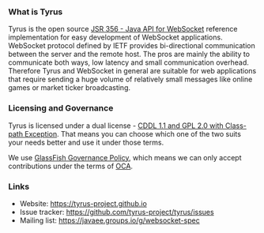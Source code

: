 ### What is Tyrus
Tyrus is the open source
<a href="http://java.net/projects/websocket-spec">JSR 356 - Java API for WebSocket</a>
reference implementation
for easy development of WebSocket applications. WebSocket protocol defined by IETF
provides bi-directional communication between the server and the remote host. The
pros are mainly the ability to communicate both ways, low latency and small
communication overhead. Therefore Tyrus and WebSocket in general are suitable for web
applications that require sending a huge volume of relatively small messages like
online games or market ticker broadcasting.

### Licensing and Governance
Tyrus is licensed under a dual license - [CDDL 1.1 and GPL 2.0 with Class-path Exception](https://javaee.github.io/glassfish/LICENSE). That means you can choose which one of the two suits your needs better and use it under those terms.

We use [GlassFish Governance Policy](https://javaee.github.io/glassfish/CONTRIBUTING), which means we can only accept contributions under the terms of [OCA](http://oracle.com/technetwork/goto/oca).

### Links
- Website: https://tyrus-project.github.io
- Issue tracker: https://github.com/tyrus-project/tyrus/issues
- Mailing list: https://javaee.groups.io/g/websocket-spec 
